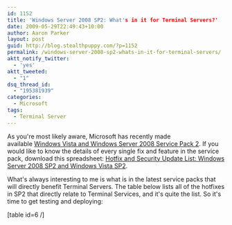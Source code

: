 ```yaml
---
id: 1152
title: 'Windows Server 2008 SP2: What's in it for Terminal Servers?'
date: 2009-05-29T22:49:43+10:00
author: Aaron Parker
layout: post
guid: http://blog.stealthpuppy.com/?p=1152
permalink: /windows-server-2008-sp2-whats-in-it-for-terminal-servers/
aktt_notify_twitter:
  - 'yes'
aktt_tweeted:
  - "1"
dsq_thread_id:
  - "195381939"
categories:
  - Microsoft
tags:
  - Terminal Server
---
```

As you're most likely aware, Microsoft has recently made available [Windows Vista and Windows Server 2008 Service Pack 2](http://www.microsoft.com/downloads/details.aspx?FamilyID=a4dd31d5-f907-4406-9012-a5c3199ea2b3&DisplayLang=en). If you would like to know the details of every single fix and feature in the service pack, download this spreadsheet: [Hotfix and Security Update List: Windows Server 2008 SP2 and Windows Vista SP2](http://www.microsoft.com/downloads/details.aspx?displaylang=en&FamilyID=d8b2cf4b-a2df-4664-8dd8-e840001e33f3).

What's always interesting to me is what is in the latest service packs that will directly benefit Terminal Servers. The table below lists all of the hotfixes in SP2 that directly relate to Terminal Services, and it's quite the list. So it's time to get testing and deploying:

[table id=6 /]